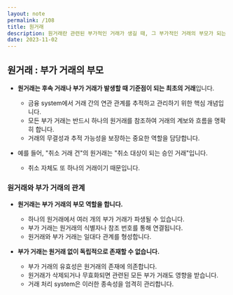 ```yaml
---
layout: note
permalink: /108
title: 원거래
description: 원거래란 관련된 부가적인 거래가 생길 때, 그 부가적인 거래의 부모가 되는 원래의 거래입니다.
date: 2023-11-02
---
```



## 원거래 : 부가 거래의 부모

- **원거래는 후속 거래나 부가 거래가 발생할 때 기준점이 되는 최초의 거래**입니다.
    - 금융 system에서 거래 간의 연관 관계를 추적하고 관리하기 위한 핵심 개념입니다.
    - 모든 부가 거래는 반드시 하나의 원거래를 참조하여 거래의 계보와 흐름을 명확히 합니다.
    - 거래의 무결성과 추적 가능성을 보장하는 중요한 역할을 담당합니다.

- 예를 들어, "취소 거래 건"의 원거래는 "취소 대상이 되는 승인 거래"입니다.
    - 취소 자체도 또 하나의 거래이기 때문입니다.


### 원거래와 부가 거래의 관계

- **원거래는 부가 거래의 부모 역할을 합니다.**
    - 하나의 원거래에서 여러 개의 부가 거래가 파생될 수 있습니다.
    - 부가 거래는 원거래의 식별자나 참조 번호를 통해 연결됩니다.
    - 원거래와 부가 거래는 일대다 관계를 형성합니다.

- **부가 거래는 원거래 없이 독립적으로 존재할 수 없습니다.**
    - 부가 거래의 유효성은 원거래의 존재에 의존합니다.
    - 원거래가 삭제되거나 무효화되면 관련된 모든 부가 거래도 영향을 받습니다.
    - 거래 처리 system은 이러한 종속성을 엄격히 관리합니다.
